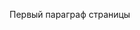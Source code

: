 
<!DOCTYPE html>
<html>
  <head>
    <meta charset="utf-8">
    <title>Заголовок страницы</title>
  </head>
  <body>
    <p>Первый параграф страницы</p>
  </body>
</html>
